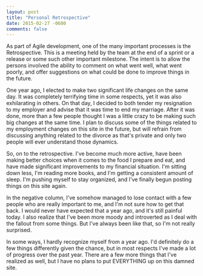 ```yaml
---
layout: post
title: "Personal Retrospective"
date: 2015-02-27 -0600
comments: false
---
```


As part of Agile development, one of the many important processes is the Retrospective.  This is a meeting held by the team at the end of a sprint or a release or some such other important milestone. The intent is to allow the persons involved the ability to comment on what went well, what went poorly, and offer suggestions on what could be done to improve things in the future.

One year ago, I elected to make two significant life changes on the same day.  It was completely terrifying time in some respects, yet it was also exhilarating in others.  On that day, I decided to both tender my resignation to my employer and advise that it was time to end my marriage.  After it was done, more than a few people thought I was a little crazy to be making such big changes at the same time.  I plan to discuss some of the things related to my employment changes on this site in the future, but will refrain from discussing anything related to the divorce as that's private and only two people will ever understand those dynamics.

So, on to the retrospective.  I've become much more active, have been making better choices when it comes to the food I prepare and eat, and have made significant improvements to my financial situation.  I'm sitting down less, I'm reading more books, and I'm getting a consistent amount of sleep.  I'm pushing myself to stay organized, and I've finally begun posting things on this site again.

In the negative column, I've somehow managed to lose contact with a few people who are really important to me, and I'm not sure how to get that back.  I would never have expected that a year ago, and it's still painful today.  I also realize that I've been more moody and introverted as I deal with the fallout from some things.  But I've always been like that, so I'm not really surprised.

In some ways, I hardly recognize myself from a year ago.  I'd definitely do a few things differently given the chance, but in most respects I've made a lot of progress over the past year.  There are a few more things that I've realized as well, but I have no plans to put EVERYTHING up on this damned site.